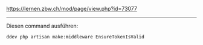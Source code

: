 https://lernen.zbw.ch/mod/page/view.php?id=73077

---
Diesen command ausführen:
```bash
ddev php artisan make:middleware EnsureTokenIsValid
```
